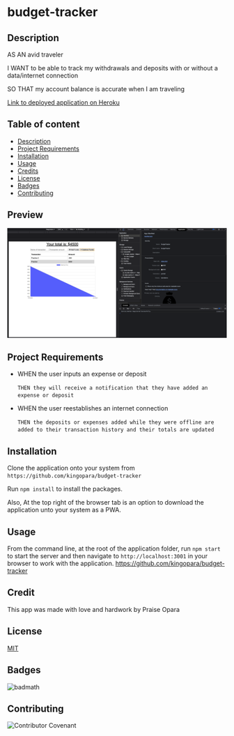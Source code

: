 # budget-tracker

## Description

AS AN avid traveler

I WANT to be able to track my withdrawals and deposits with or without a data/internet connection

SO THAT my account balance is accurate when I am traveling 

[Link to deployed application on Heroku](https://budget-tracker-app-2021.herokuapp.com/)

## Table of content
* [Description](#description)
* [Project Requirements](#projectrequirements)
* [Installation](#installation)
* [Usage](#usage)
* [Credits](#credits)
* [License](#license)
* [Badges](#Badges)
* [Contributing](#contributing)

## Preview
![Preview](assets/images/budget-tracker.png)

## Project Requirements

* WHEN the user inputs an expense or deposit
    
    `THEN they will receive a notification that they have added an expense or deposit`

* WHEN the user reestablishes an internet connection

    `THEN the deposits or expenses added while they were offline are added to their transaction history and their totals are updated`


## Installation

Clone the application onto your system from `https://github.com/kingopara/budget-tracker`

Run `npm install` to install the packages.

Also, At the top right of the browser tab is an option to download the application unto your system as a PWA.

## Usage 

From the command line, at the root of the application folder, run `npm start` to start the server and then navigate to `http://localhost:3001` in your browser to work with the application. https://github.com/kingopara/budget-tracker

## Credit
This app was made with love and hardwork by Praise Opara

## License

[MIT](https://opensource.org/licenses/MIT)

## Badges

![badmath](https://img.shields.io/github/languages/top/nielsenjared/badmath)

## Contributing

![Contributor Covenant](https://img.shields.io/badge/Contributor%20Covenant-2.0-4baaaa.svg)